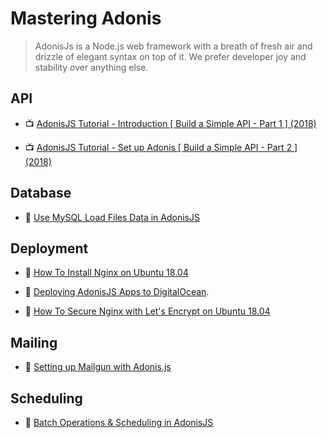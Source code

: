 # Mastering Adonis

> AdonisJs is a Node.js web framework with a breath of fresh air and drizzle of elegant syntax on top of it. We prefer developer joy and stability over anything else.

## API

- 📺 [AdonisJS Tutorial - Introduction [ Build a Simple API - Part 1 ] (2018)](https://www.youtube.com/watch?v=5wzcRtrRVd4)

- 📺 [AdonisJS Tutorial - Set up Adonis [ Build a Simple API - Part 2 ] (2018)](https://www.youtube.com/watch?v=ugtraz2A3FY)

## Database

- 📖 [Use MySQL Load Files Data in AdonisJS](https://techformist.com/adonisjs-batch-load-files-mysql/)

## Deployment

- 📖 [How To Install Nginx on Ubuntu 18.04](https://www.digitalocean.com/community/tutorials/how-to-install-nginx-on-ubuntu-18-04)

- 📖 [Deploying AdonisJS Apps to DigitalOcean](https://scotch.io/bar-talk/deploying-adonisjs-apps-to-digitalocean).

- 📖 [How To Secure Nginx with Let's Encrypt on Ubuntu 18.04](https://www.digitalocean.com/community/tutorials/how-to-secure-nginx-with-let-s-encrypt-on-ubuntu-18-04)

## Mailing

- 📖 [Setting up Mailgun with Adonis.js](https://madsobel.com/blog/setting-up-mailgun-with-adonis.js/)

## Scheduling

- 📖 [Batch Operations & Scheduling in AdonisJS](https://techformist.com/batch-operations-adonisjs/)
